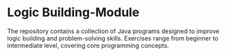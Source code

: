 # Logic Building-Module
The repository contains a collection of Java programs designed to improve logic building and problem-solving skills. Exercises range from beginner to intermediate level, covering core programming concepts.
